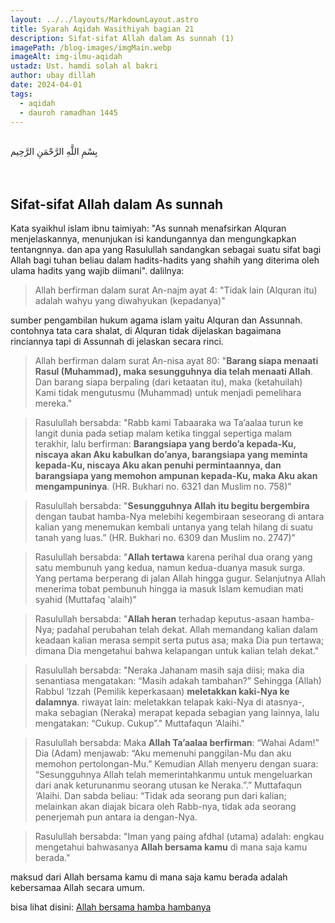 ```yaml
---
layout: ../../layouts/MarkdownLayout.astro
title: Syarah Aqidah Wasithiyah bagian 21
description: Sifat-sifat Allah dalam As sunnah (1)
imagePath: /blog-images/imgMain.webp
imageAlt: img-ilmu-aqidah
ustadz: Ust. hamdi solah al bakri
author: ubay dillah
date: 2024-04-01
tags:
  - aqidah
  - dauroh ramadhan 1445
---
```


<br>
<div class="font-arab-v1 font-bold text-4xl text-center"> بِسْمِ اللَّهِ الرَّحْمَنِ الرَّحِيم</div>
<br><br>

## Sifat-sifat Allah dalam As sunnah

Kata syaikhul islam ibnu taimiyah: "As sunnah menafsirkan Alquran menjelaskannya, menunjukan isi kandungannya dan mengungkapkan tentangnnya. dan apa yang Rasulullah sandangkan sebagai suatu sifat bagi Allah bagi tuhan beliau dalam hadits-hadits yang shahih yang diterima oleh ulama hadits yang wajib diimani".
dalilnya:

> Allah berfirman dalam surat An-najm ayat 4: "Tidak lain (Alquran itu) adalah wahyu yang diwahyukan (kepadanya)"

sumber pengambilan hukum agama islam yaitu Alquran dan Assunnah.
contohnya tata cara shalat, di Alquran tidak dijelaskan bagaimana rinciannya tapi di Assunnah di jelaskan secara rinci.

> Allah berfirman dalam surat An-nisa ayat 80: "**Barang siapa menaati Rasul (Muhammad), maka sesungguhnya dia telah menaati Allah**. Dan barang siapa berpaling (dari ketaatan itu), maka (ketahuilah) Kami tidak mengutusmu (Muhammad) untuk menjadi pemelihara mereka."

> Rasulullah bersabda: "Rabb kami Tabaaraka wa Ta’aalaa turun ke langit dunia pada setiap malam ketika tinggal sepertiga malam terakhir, lalu berfirman: **Barangsiapa yang berdo’a kepada-Ku, niscaya akan Aku kabulkan do’anya, barangsiapa yang meminta kepada-Ku, niscaya Aku akan penuhi permintaannya, dan barangsiapa yang memohon ampunan kepada-Ku, maka Aku akan mengampuninya**. (HR. Bukhari no. 6321 dan Muslim no. 758)"

> Rasulullah bersabda: "**Sesungguhnya Allah itu begitu bergembira** dengan taubat hamba-Nya melebihi kegembiraan seseorang di antara kalian yang menemukan kembali untanya yang telah hilang di suatu tanah yang luas.” (HR. Bukhari no. 6309 dan Muslim no. 2747)"

> Rasulullah bersabda: "**Allah tertawa** karena perihal dua orang yang satu membunuh yang kedua, namun kedua-duanya masuk surga. Yang pertama berperang di jalan Allah hingga gugur. Selanjutnya Allah menerima tobat pembunuh hingga ia masuk Islam kemudian mati syahid (Muttafaq 'alaih)"

> Rasulullah bersabda: "**Allah heran** terhadap keputus-asaan hamba-Nya; padahal perubahan telah dekat. Allah memandang kalian dalam keadaan kalian merasa sempit serta putus asa; maka Dia pun tertawa; dimana Dia mengetahui bahwa kelapangan untuk kalian telah dekat."

> Rasulullah bersabda: "Neraka Jahanam masih saja diisi; maka dia senantiasa mengatakan: “Masih adakah tambahan?” Sehingga (Allah) Rabbul ‘Izzah (Pemilik keperkasaan) **meletakkan kaki-Nya ke dalamnya**. riwayat lain: meletakkan telapak kaki-Nya di atasnya-, maka sebagian (Neraka) merapat kepada sebagian yang lainnya, lalu mengatakan: “Cukup. Cukup”." Muttafaqun ‘Alaihi."

> Rasulullah bersabda: Maka **Allah Ta’aalaa berfirman**: “Wahai Adam!” Dia (Adam) menjawab: “Aku memenuhi panggilan-Mu dan aku memohon pertolongan-Mu.” Kemudian Allah menyeru dengan suara: “Sesungguhnya Allah telah memerintahkanmu untuk mengeluarkan dari anak keturunanmu seorang utusan ke Neraka.”.” Muttafaqun ‘Alaihi. Dan sabda beliau: “Tidak ada seorang pun dari kalian; melainkan akan diajak bicara oleh Rabb-nya, tidak ada seorang penerjemah pun antara ia dengan-Nya.

> Rasulullah bersabda: "Iman yang paing afdhal (utama) adalah: engkau mengetahui bahwasanya **Allah bersama kamu** di mana saja kamu berada."

maksud dari Allah bersama kamu di mana saja kamu berada adalah kebersamaa Allah secara umum.

bisa lihat disini: [Allah bersama hamba hambanya](https://catatan-kajian.vercel.app/blogs/contents/hamdi_solah_syarah_aqidah_wasitiyah_allah_bersama_hambanya)

